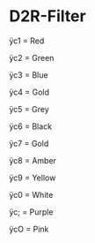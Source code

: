 # D2R-Filter



ÿc1 = Red

ÿc2 = Green

ÿc3 = Blue

ÿc4 = Gold

ÿc5 = Grey

ÿc6 = Black 

ÿc7 = Gold 

ÿc8 = Amber 

ÿc9 = Yellow 

ÿc0 = White

ÿc; = Purple

ÿcO = Pink

